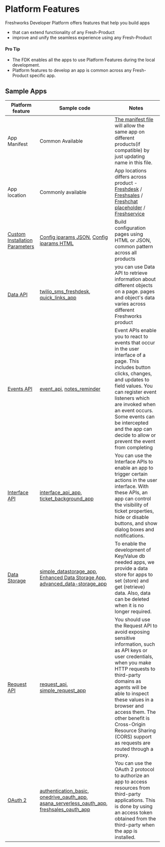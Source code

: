 # Platform Features
Freshworks Developer Platform offers features that help you build apps
- that can extend functionality of any Fresh-Product
- improve and unify the seamless experience using any Fresh-Product

#### Pro Tip
- The FDK enables all the apps to use Platform Features during the local development.
- Platform features to develop an app is common across any Fresh-Product specific app.

 ## Sample Apps
Platform feature | Sample code | Notes
---------------- | ----------- | -----|
App Manifest | Common Available | [The manifest file](https://developers.freshdesk.com/v2/docs/app-manifest/) will allow the same app on different products(if compatible) by just updating name in this file.
App location | Commonly available | App locations differs across product - [Freshdesk](https://developers.freshdesk.com/v2/docs/app-locations/) / [Freshsales](https://developers.freshsales.io/docs/app-locations/) / [Freshchat placeholder](https://developers.freshchat.com/v2/docs/placeholders/) / [Freshservice](https://developers.freshservice.com/docs/app-locations/)
[Custom Installation Parameters](https://medium.com/freshworks-developer-blog/securing-sensitive-installation-parameters-3879908ade17) | [Config iparams JSON](./Configuration-Features/config-iparams-json-freshdesk/config), [Config iparams HTML](./Configuration-Features/config-iparams-html-freshdesk/config) | Build configuration pages using HTML or JSON, common pattern across all products
[Data API](https://developers.freshdesk.com/v2/docs/data-api/)| [twilio_sms_freshdesk](../../Demo-Apps/twilio_sms_freshdesk), [quick_links_app](../../Demo-Apps/quick_links_app) | you can use Data API to retrieve information about different objects on a page. pages and object's data varies across different Freshworks product |
[Events API](https://developers.freshdesk.com/v2/docs/events-api/)| [event_api](./Basic-Features/events-methods-freshdesk), [notes_reminder](../../Demo-Apps/notes_reminder) | Event APIs enable you to react to events that occur in the user interface of a page. This includes button clicks, changes, and updates to field values. You can register event listeners which are invoked when an event occurs. Some events can be intercepted and the app can decide to allow or prevent the event from completing
[Interface API](https://developers.freshdesk.com/v2/docs/interface-api/) | [interface_api_app](./Basic-Features/interface_method/interface_api/), [ticket_background_app](./Basic-Features/interface_method/ticket_background_app/) | You can use the Interface APIs to enable an app to trigger certain actions in the user interface. With these APIs, an app can control the visibility of ticket properties, hide or disable buttons, and show dialog boxes and notifications. |
[Data Storage](https://developers.freshdesk.com/v2/docs/data-storage/) | [simple_datastorage_app](./Advanced-Features/data_storage/simple_datastorage_app/), [Enhanced Data Storage App](./Advanced-Features/data_storage/enhanced_data_storage_app), [advanced_data-storage_app](./Advanced-Features/data_storage/advanced_data_storage_app) | To enable the development of Key/Value db needed apps, we provide a data store for apps to set (store) and get (retrieve) data. Also, data can be deleted when it is no longer required. |
[Request API](https://developers.freshdesk.com/v2/docs/request-api/) | [request_api](./Advanced-Features/request_method/request_api/), [simple_request_app](./Advanced-Features/request_method/simple_request_app/) | You should use the Request API to avoid exposing sensitive information, such as API keys or user credentials, when you make HTTP requests to third-party domains as agents will be able to inspect these values in a browser and access them. The other benefit is Cross-Origin Resource Sharing (CORS) support as requests are routed through a proxy. |
[OAuth 2](https://developers.freshdesk.com/v2/docs/oauth/)| [authentication_basic](./Advanced-Features/oauth2/authentication_basic/), [onedrive_oauth_app](./Advanced-Features/oauth2/onedrive_oauth_app/), [asana_serverless_oauth_app](./Advanced-Features/oauth2/asana_serverless_oauth_app/), [freshsales_oauth_app](./Advanced-Features/oauth2/freshsales_oauth_app/) | You can use the OAuth 2 protocol to authorize an app to access resources from third-party applications. This is done by using an access token obtained from the third-party when the app is installed. |
